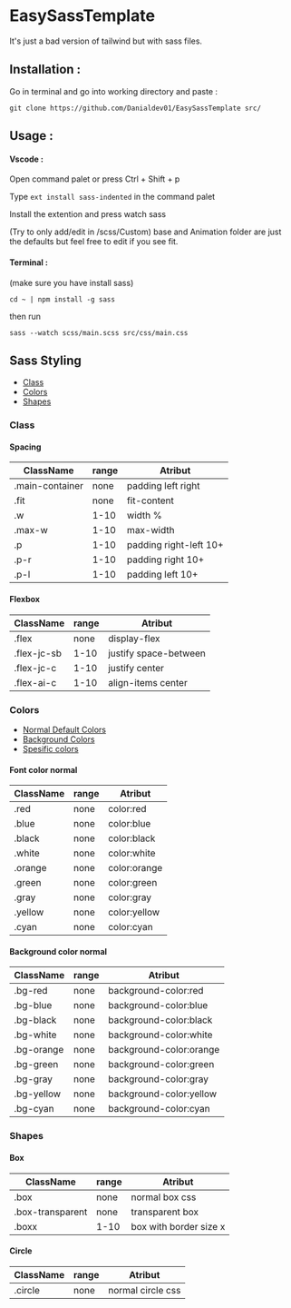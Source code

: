 # EasySassTemplate

It's just a bad version of tailwind but with sass files.

## Installation :

Go in terminal and go into working directory and paste :

```
git clone https://github.com/Danialdev01/EasySassTemplate src/
```

## Usage :

#### Vscode :

Open command palet or press Ctrl + Shift + p

Type `ext install sass-indented` in the command palet

Install the extention and press watch sass

(Try to only add/edit in /scss/Custom)
base and Animation folder are just the defaults but feel free to edit if you see fit.

#### Terminal :

(make sure you have install sass)

```
cd ~ | npm install -g sass
```

then run 

```
sass --watch scss/main.scss src/css/main.css
```

## Sass Styling
- [Class](#class)
- [Colors](#colors)
- [Shapes](#shapes)

### Class
#### Spacing
| ClassName         | range | Atribut               |
|-------------------|-------|-----------------------|
| .main-container   | none  | padding left right    |
| .fit              | none  | fit-content           |
| .w                | 1-10  | width %               |
| .max-w            | 1-10  | max-width             |
| .p                | 1-10  | padding right-left 10+|
| .p-r              | 1-10  | padding right 10+     |
| .p-l              | 1-10  | padding left 10+      |

#### Flexbox
| ClassName         | range |    Atribut            |
|-------------------|-------|-----------------------|
| .flex             | none  | display-flex          |
| .flex-jc-sb       | 1-10  | justify space-between |
| .flex-jc-c        | 1-10  | justify center        |
| .flex-ai-c        | 1-10  | align-items center    |

### Colors
- [Normal Default Colors](#font-color-normal)
- [Background Colors](#background-color-normal)
- [Spesific colors]()
#### Font color normal
| ClassName         | range |    Atribut            |
|-------------------|-------|-----------------------|
| .red              | none  | color:red             |
| .blue             | none  | color:blue            |
| .black            | none  | color:black           |
| .white            | none  | color:white           |
| .orange           | none  | color:orange          |
| .green            | none  | color:green           |
| .gray             | none  | color:gray            |
| .yellow           | none  | color:yellow          |
| .cyan             | none  | color:cyan            |

#### Background color normal
| ClassName         | range |    Atribut              |
|-------------------|-------|-------------------------|
| .bg-red           | none  | background-color:red    |
| .bg-blue          | none  | background-color:blue   |
| .bg-black         | none  | background-color:black  |
| .bg-white         | none  | background-color:white  | 
| .bg-orange        | none  | background-color:orange |
| .bg-green         | none  | background-color:green  |
| .bg-gray          | none  | background-color:gray   |
| .bg-yellow        | none  | background-color:yellow |
| .bg-cyan          | none  | background-color:cyan   |

### Shapes
#### Box
| ClassName         | range |    Atribut              |
|-------------------|-------|-------------------------|
| .box              | none  | normal box css          |
| .box-transparent  | none  | transparent box         |
| .boxx             | 1-10  | box with border size x |

#### Circle
| ClassName         | range |    Atribut              |
|-------------------|-------|-------------------------|
| .circle           | none  | normal circle css       |
